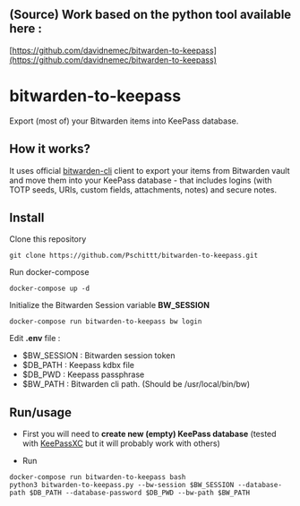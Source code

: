 ## (Source) Work based on the python tool available here :
[https://github.com/davidnemec/bitwarden-to-keepass](https://github.com/davidnemec/bitwarden-to-keepass)

# bitwarden-to-keepass
Export (most of) your Bitwarden items into KeePass database.

## How it works?
It uses official [bitwarden-cli](https://help.bitwarden.com/article/cli/) client to export your items from Bitwarden vault and move them into your KeePass database - that includes logins (with TOTP seeds, URIs, custom fields, attachments, notes) and secure notes.

## Install
Clone this repository
```
git clone https://github.com/Pschittt/bitwarden-to-keepass.git
```
Run docker-compose
```
docker-compose up -d
```
Initialize the Bitwarden Session variable **BW_SESSION**
```
docker-compose run bitwarden-to-keepass bw login
```

Edit **.env** file :

 - $BW_SESSION : Bitwarden session token
 - $DB_PATH : Keepass kdbx file
 - $DB_PWD : Keepass passphrase
 - $BW_PATH : Bitwarden cli path. (Should be /usr/local/bin/bw)

## Run/usage
- First you will need to **create new (empty) KeePass database** (tested with [KeePassXC](https://github.com/keepassxreboot/keepassxc) but it will probably work with others)

- Run
```
docker-compose run bitwarden-to-keepass bash
python3 bitwarden-to-keepass.py --bw-session $BW_SESSION --database-path $DB_PATH --database-password $DB_PWD --bw-path $BW_PATH
```
